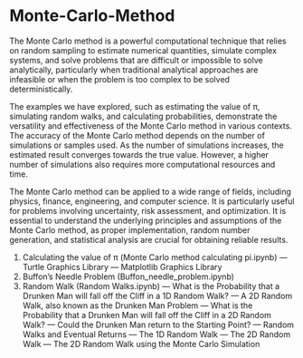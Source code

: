 # Monte-Carlo-Method

The Monte Carlo method is a powerful computational technique that relies on random sampling to estimate numerical quantities, simulate complex systems, and solve problems that are difficult or impossible to solve analytically, particularly when traditional analytical approaches are infeasible or when the problem is too complex to be solved deterministically.

The examples we have explored, such as estimating the value of π, simulating random walks, and calculating probabilities, demonstrate the versatility and effectiveness of the Monte Carlo method in various contexts. The accuracy of the Monte Carlo method depends on the number of simulations or samples used. As the number of simulations increases, the estimated result converges towards the true value. However, a higher number of simulations also requires more computational resources and time.

The Monte Carlo method can be applied to a wide range of fields, including physics, finance, engineering, and computer science. It is particularly useful for problems involving uncertainty, risk assessment, and optimization. It is essential to understand the underlying principles and assumptions of the Monte Carlo method, as proper implementation, random number generation, and statistical analysis are crucial for obtaining reliable results.

1. Calculating the value of π (Monte Carlo method calculating pi.ipynb)
   — Turtle Graphics Library
   — Matplotlib Graphics Library
2. Buffon’s Needle Problem (Buffon_needle_problem.ipynb)
3. Random Walk (Random Walks.ipynb)
   — What is the Probability that a Drunken Man will fall off the Cliff in a 1D Random Walk?
   — A 2D Random Walk, also known as the Drunken Man Problem
   — What is the Probability that a Drunken Man will fall off the Cliff in a 2D Random Walk?
   — Could the Drunken Man return to the Starting Point?
     — Random Walks and Eventual Returns
     — The 1D Random Walk
     — The 2D Random Walk
     — The 2D Random Walk using the Monte Carlo Simulation
